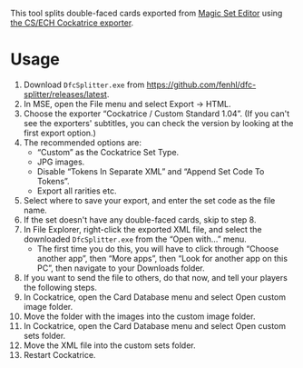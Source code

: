This tool splits double-faced cards exported from [Magic Set Editor](https://magicseteditor.boards.net/) using [the CS/ECH Cockatrice exporter](https://tinyurl.com/szb78x6).

# Usage

1. Download `DfcSplitter.exe` from <https://github.com/fenhl/dfc-splitter/releases/latest>.
2. In MSE, open the File menu and select Export → HTML.
3. Choose the exporter “Cockatrice / Custom Standard 1.04”. (If you can't see the exporters' subtitles, you can check the version by looking at the first export option.)
4. The recommended options are:
    * “Custom” as the Cockatrice Set Type.
    * JPG images.
    * Disable “Tokens In Separate XML” and “Append Set Code To Tokens”.
    * Export all rarities etc.
5. Select where to save your export, and enter the set code as the file name.
6. If the set doesn't have any double-faced cards, skip to step 8.
7. In File Explorer, right-click the exported XML file, and select the downloaded `DfcSplitter.exe` from the “Open with…” menu.
    * The first time you do this, you will have to click through “Choose another app”, then “More apps”, then “Look for another app on this PC”, then navigate to your Downloads folder.
8. If you want to send the file to others, do that now, and tell your players the following steps.
9. In Cockatrice, open the Card Database menu and select Open custom image folder.
10. Move the folder with the images into the custom image folder.
11. In Cockatrice, open the Card Database menu and select Open custom sets folder.
12. Move the XML file into the custom sets folder.
13. Restart Cockatrice.

